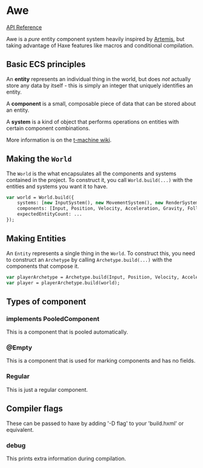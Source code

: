 Awe
===

[API Reference](https://tombebb.github.io/awe/)

Awe is a *pure* entity component system heavily inspired by [Artemis](https://github.com/junkdog/artemis-odb), but taking advantage of Haxe features like macros and conditional compilation.

Basic ECS principles
--------------------

An **entity** represents an individual thing in the world, but does *not* actually
store any data by itself - this is simply an integer that uniquely identifies an entity.

A **component** is a small, composable piece of data that can be stored about an entity.

A **system** is a kind of object that performs operations on entities with certain 
component combinations.

More information is on the [t-machine wiki](http://entity-systems.wikidot.com/rdbms-with-code-in-systems).

Making the `World`
-------------------

The `World` is the what encapsulates all the components and systems contained in
the project. To construct it, you call `World.build(...)` with the entities and
systems you want it to have.

``` haxe
var world = World.build({
	systems: [new InputSystem(), new MovementSystem(), new RenderSystem(), new GravitySystem()],
	components: [Input, Position, Velocity, Acceleration, Gravity, Follow],
	expectedEntityCount: ...
});
```
Making Entities
---------------

An `Entity` represents a single thing in the `World`. To construct this, you need to
construct an `Archetype` by calling `Archetype.build(...)` with the components that
compose it.

``` haxe
var playerArchetype = Archetype.build(Input, Position, Velocity, Acceleration, Gravity);
var player = playerArchetype.build(world);
```

Types of component
------------------
### implements PooledComponent
This is a component that is pooled automatically.
### @Empty
This is a component that is used for marking components and has no fields.
### Regular
This is just a regular component.

Compiler flags
-----
These can be passed to haxe by adding '-D flag' to your 'build.hxml' or equivalent.
### debug
This prints extra information during compilation.